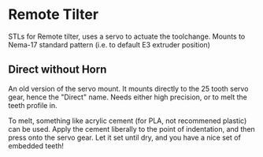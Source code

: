 # Remote Tilter

STLs for Remote tilter, uses a servo to actuate the toolchange.
Mounts to Nema-17 standard pattern (i.e. to default E3 extruder position)

## Direct without Horn

An old version of the servo mount.
It mounts directly to the 25 tooth servo gear, hence the "Direct" name.
Needs either high precision, or to melt the teeth profile in.

To melt, something like acrylic cement (for PLA, not recommened plastic) can be used.
Apply the cement liberally to the point of indentation, and then press onto the servo gear.
Let it set until dry, and you have a nice set of embedded teeth!

